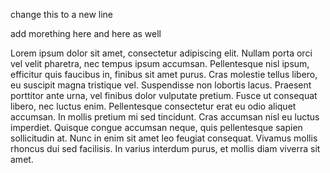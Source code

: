 change this to a new line


add morething here and here as well

Lorem ipsum dolor sit amet, consectetur adipiscing elit. Nullam porta orci vel velit pharetra, nec tempus ipsum accumsan. Pellentesque nisl ipsum, efficitur quis faucibus in, finibus sit amet purus. Cras molestie tellus libero, eu suscipit magna tristique vel. Suspendisse non lobortis lacus. Praesent porttitor ante urna, vel finibus dolor vulputate pretium. Fusce ut consequat libero, nec luctus enim. Pellentesque consectetur erat eu odio aliquet accumsan. In mollis pretium mi sed tincidunt. Cras accumsan nisl eu luctus imperdiet. Quisque congue accumsan neque, quis pellentesque sapien sollicitudin at. Nunc in enim sit amet leo feugiat consequat. Vivamus mollis rhoncus dui sed facilisis. In varius interdum purus, et mollis diam viverra sit amet.
